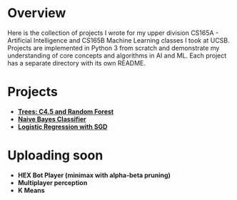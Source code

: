 # Overview
Here is the collection of projects I wrote for my upper division CS165A - Artificial
Intelligence and CS165B Machine Learning classes I took at UCSB. Projects are
implemented in Python 3 from scratch and demonstrate my understanding of core concepts
and algorithms in AI and ML. Each project has a separate directory with its own README.

# Projects
- **[Trees: C4.5 and Random Forest](https://github.com/izuminka/core_ML_AI_concepts_algorithms/tree/master/Trees_C4.5_and_Random_Forest)**
- **[Naive Bayes Classifier](https://github.com/izuminka/core_ML_AI_concepts_algorithms/tree/master/Naive_Bayes_Classifier)**
- **[Logistic Regression with SGD](https://github.com/izuminka/core_ML_AI_concepts_algorithms/tree/master/Logistic_Regression_with_SGD)**

# Uploading soon
- **HEX Bot Player (minimax with alpha-beta pruning)**
- **Multiplayer perception**
- **K Means**
